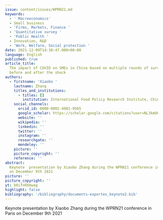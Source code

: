 ```yaml
---
issue: content/issues/WPRN21.md
keywords:
  - ' Macroeconomics'
  - Small business
  - 'Firms, Markets, Finance '
  - 'Quantitative survey '
  - 'Public Health '
  - Innovation, R&D
  - 'Work, Welfare, Social protection '
date: 2021-12-09T14:30:47.000+00:00
language: English
published: true
article_title:
  The impact of COVID on SMEs in China based on multiple rounds of surveys
  before and after the shock
authors:
  - firstname: 'Xiaobo '
    lastname: Zhang
    titles_and_institutions:
      - titles: []
        institution: International Food Policy Research Institute, China
    social_channels:
      orcid_id: 0000-0002-4981-9565
      google_scholar: https://scholar.google.com/citations?user=NL3kmU0AAAAJ&hl=en
      website: ''
      wikipedia: ''
      linkedin: ''
      twitter: ''
      instagram: ''
      researchgate: ''
      mendeley: ''
    picture: ''
    picture_copyright: ''
    reference: ''
abstract:
  Keynote  presentation by Xiaobo Zhang during the WPRN21 conference in Paris
  on December 9th 2021
picture: ''
picture_copyright: ''
yt: b0ifnRXmwag
highlight: false
bibliography: '/bibliography/documents-exportes_keynote2.bib'
---
```


Keynote presentation by Xiaobo Zhang during the WPRN21 conference in Paris on December 9th 2021

<Youtube yt="b0ifnRXmwag" caption ="Xiaobo Zhang: The impact of COVID on SMEs in China based on multiple rounds"></Youtube>
